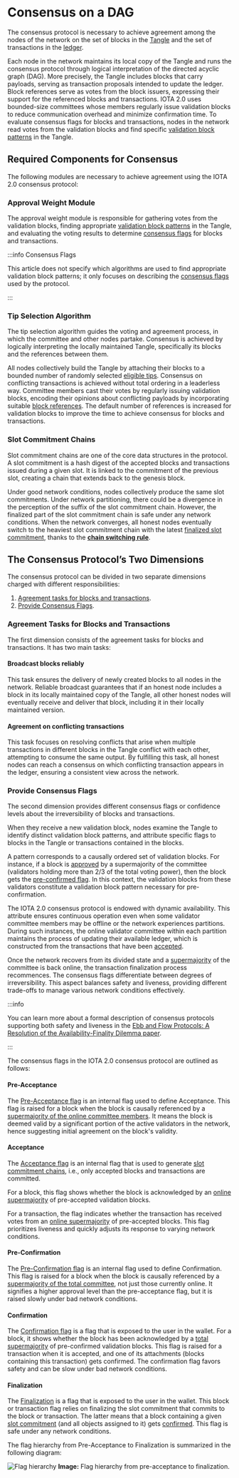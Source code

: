 # Consensus on a DAG

The consensus protocol is necessary to achieve agreement among the nodes of the network on the set of blocks in the [Tangle](preliminaries.md#about-blocks-and-the-tangle) and the set of transactions in the [ledger](preliminaries.md#reality-based-utxo-ledger).

Each node in the network maintains its local copy of the Tangle and runs the consensus protocol through logical interpretation of the directed acyclic graph (DAG). More precisely, the Tangle includes blocks that carry payloads, serving as transaction proposals intended to update the ledger. Block references serve as votes from the block issuers, expressing their support for the referenced blocks and transactions. IOTA 2.0 uses bounded-size committees whose members regularly issue validation blocks to reduce communication overhead and minimize confirmation time. To evaluate consensus flags for blocks and transactions, nodes in the network read votes from the validation blocks and find specific [validation block patterns](#provide-consensus-flags) in the Tangle.

## Required Components for Consensus

The following modules are necessary to achieve agreement using the IOTA 2.0 consensus protocol:

### Approval Weight Module

The approval weight module is responsible for gathering votes from the validation blocks, finding appropriate [validation block patterns](#provide-consensus-flags) in the Tangle, and evaluating the voting results to determine [consensus flags](consensus-flags.md) for blocks and transactions.

:::info Consensus Flags

This article does not specify which algorithms are used to find appropriate validation block patterns; it only focuses on describing the [consensus flags](consensus-flags.md) used by the protocol.

:::

### Tip Selection Algorithm

The tip selection algorithm guides the voting and agreement process, in which the committee and other nodes partake. Consensus is achieved by logically interpreting the locally maintained Tangle, specifically its blocks and the references between them.

All nodes collectively build the Tangle by attaching their blocks to a bounded number of randomly selected [eligible tips](tip-selection-algorithm.md#eligible-tips). Consensus on conflicting transactions is achieved without total ordering in a leaderless way. Committee members cast their votes by regularly issuing validation blocks, encoding their opinions about conflicting payloads by incorporating suitable [block references](preliminaries.md#block-references). The default number of references is increased for validation blocks to improve the time to achieve consensus for blocks and transactions.

### Slot Commitment Chains

Slot commitment chains are one of the core data structures in the protocol. A slot commitment is a hash digest of the accepted blocks and transactions issued during a given slot. It is linked to the commitment of the previous slot, creating a chain that extends back to the genesis block.

Under good network conditions, nodes collectively produce the same slot commitments. Under network partitioning, there could be a divergence in the perception of the suffix of the slot commitment chain. However, the finalized part of the slot commitment chain is safe under any network conditions. When the network converges, all honest nodes eventually switch to the heaviest slot commitment chain with the latest [finalized slot commitment](#finalization), thanks to the **[chain switching rule](chain-switching-rule.md)**.

## The Consensus Protocol’s Two Dimensions

The consensus protocol can be divided in two separate dimensions charged with different responsibilities:

1. [Agreement tasks for blocks and transactions](#agreement-tasks-for-blocks-and-transactions).
2. [Provide Consensus Flags](#provide-consensus-flags).

### Agreement Tasks for Blocks and Transactions

The first dimension consists of the agreement tasks for blocks and transactions. It has two main tasks:

#### Broadcast blocks reliably

This task ensures the delivery of newly created blocks to all nodes in the network. Reliable broadcast guarantees that if an honest node includes a block in its locally maintained copy of the Tangle, all other honest nodes will eventually receive and deliver that block, including it in their locally maintained version.

#### Agreement on conflicting transactions

This task focuses on resolving conflicts that arise when multiple transactions in different blocks in the Tangle conflict with each other, attempting to consume the same output. By fulfilling this task, all honest nodes can reach a consensus on which conflicting transaction appears in the ledger, ensuring a consistent view across the network.

### Provide Consensus Flags

The second dimension provides different consensus flags or confidence levels about the irreversibility of blocks and transactions.

When they receive a new validation block, nodes examine the Tangle to identify distinct validation block patterns, and attribute specific flags to blocks in the Tangle or transactions contained in the blocks.

A pattern corresponds to a causally ordered set of validation blocks. For instance, if a block is [approved](preliminaries.md#about-blocks-and-the-tangle) by a supermajority of the committee (validators holding more than $2/3$ of the total voting power), then the block gets the [pre-confirmed flag](#pre-confirmation). In this context, the validation blocks from these validators constitute a validation block pattern necessary for pre-confirmation.

The IOTA 2.0 consensus protocol is endowed with dynamic availability. This attribute ensures continuous operation even when some validator committee members may be offline or the network experiences partitions. During such instances, the online validator committee within each partition maintains the process of updating their available ledger, which is constructed from the transactions that have been [accepted](#acceptance).

Once the network recovers from its divided state and a [supermajority](preliminaries.md#total-and-online-supermajority) of the committee is back online, the transaction finalization process recommences. The consensus flags differentiate between degrees of irreversibility. This aspect balances safety and liveness, providing different trade-offs to manage various network conditions effectively.

:::info

You can learn more about a formal description of consensus protocols supporting both safety and liveness in the [Ebb and Flow Protocols: A Resolution of the Availability-Finality Dilemma  paper](https://arxiv.org/pdf/2009.04987).

:::

The consensus flags in the IOTA 2.0 consensus protocol are outlined as follows:

#### Pre-Acceptance

The [Pre-Acceptance flag](consensus-flags.md#pre-acceptance-flag) is an internal flag used to define Acceptance. This flag is raised for a block when the block is causally referenced by a [supermajority of the online committee members](preliminaries.md#total-and-online-supermajority). It means the block is deemed valid by a significant portion of the active validators in the network, hence suggesting initial agreement on the block's validity.

#### Acceptance

The [Acceptance flag](consensus-flags.md#acceptance-flag) is an internal flag that is used to generate [slot commitment chains](#slot-commitment-chains), i.e., only accepted blocks and transactions are committed.

For a block, this flag shows whether the block is acknowledged by an [online supermajority](preliminaries.md#total-and-online-supermajority) of pre-accepted validation blocks.

For a transaction, the flag indicates whether the transaction has received votes from an [online supermajority](preliminaries.md#total-and-online-supermajority) of pre-accepted blocks. This flag prioritizes liveness and quickly adjusts its response to varying network conditions.

#### Pre-Confirmation

The [Pre-Confirmation flag](consensus-flags.md#pre-confirmation-flag) is an internal flag used to define Confirmation. This flag is raised for a block when the block is causally referenced by a [supermajority of the total committee](preliminaries.md#total-and-online-supermajority), not just those currently online. It signifies a higher approval level than the pre-acceptance flag, but it is raised slowly under bad network conditions.

#### Confirmation

The [Confirmation flag](consensus-flags.md#confirmation-flag) is a flag that is exposed to the user in the wallet. For a block, it shows whether the block has been acknowledged by a [total supermajority](preliminaries.md#total-and-online-supermajority) of pre-confirmed validation blocks. This flag is raised for a transaction when it is accepted, and one of its attachments (blocks containing this transaction) gets confirmed. The confirmation flag favors safety and can be slow under bad network conditions.

#### Finalization

The [Finalization](consensus-flags.md#finalization-flag) is a flag that is exposed to the user in the wallet. This block or transaction flag relies on finalizing the slot commitment that commits to the block or transaction. The latter means that a block containing a given [slot commitment](preliminaries.md#slot-commitment-chain) (and all objects assigned to it) gets [confirmed](consensus-flags.md#confirmation-flag). This flag is safe under any network conditions.

The flag hierarchy from Pre-Acceptance to Finalization is summarized in the following diagram:

![Flag hierarchy](/img/learn/protocols/iota2.0/core-concepts/consensus/flag-hierarchy.png 'Flag heirerchy.')
**Image:** Flag hierarchy from pre-acceptance to finalization.
